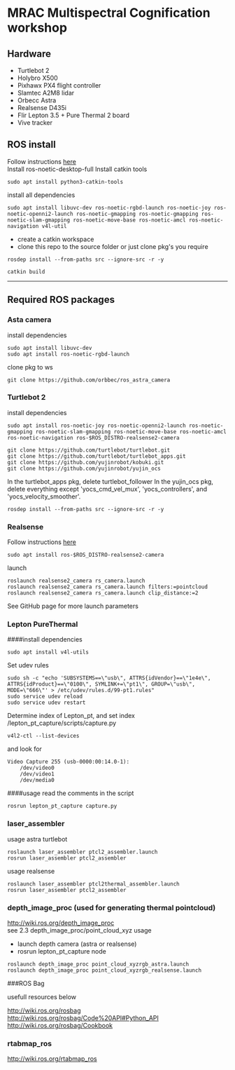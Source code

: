 # MRAC Multispectral Cognification workshop

## Hardware
- Turtlebot 2 
- Holybro X500
- Pixhawx PX4 flight controller
- Slamtec A2M8 lidar   
- Orbecc Astra  
- Realsense D435i
- Flir Lepton 3.5 + Pure Thermal 2 board
- Vive tracker


## ROS install
Follow instructions [here](http://wiki.ros.org/noetic/Installation/Ubuntu)  
Install ros-noetic-desktop-full
Install catkin tools
```shell
sudo apt install python3-catkin-tools
```
install all dependencies
```shell
sudo apt install libuvc-dev ros-noetic-rgbd-launch ros-noetic-joy ros-noetic-openni2-launch ros-noetic-gmapping ros-noetic-gmapping ros-noetic-slam-gmapping ros-noetic-move-base ros-noetic-amcl ros-noetic-navigation v4l-util
```
- create a catkin workspace  
- clone this repo to the source folder or just clone pkg's you require

```shell
rosdep install --from-paths src --ignore-src -r -y
```

```shell
catkin build
```
---
## Required ROS packages

### Asta camera
install dependencies
```shell
sudo apt install libuvc-dev
sudo apt install ros-noetic-rgbd-launch
```
clone pkg to ws
```shell
git clone https://github.com/orbbec/ros_astra_camera
```

### Turtlebot 2

install dependencies
```shell
sudo apt install ros-noetic-joy ros-noetic-openni2-launch ros-noetic-gmapping ros-noetic-slam-gmapping ros-noetic-move-base ros-noetic-amcl ros-noetic-navigation ros-$ROS_DISTRO-realsense2-camera
```
```shell
git clone https://github.com/turtlebot/turtlebot.git
git clone https://github.com/turtlebot/turtlebot_apps.git
git clone https://github.com/yujinrobot/kobuki.git
git clone https://github.com/yujinrobot/yujin_ocs
```
In the turtlebot_apps pkg, delete turtlebot_follower
In the yujin_ocs pkg, delete everything except 'yocs_cmd_vel_mux', 'yocs_controllers', and 'yocs_velocity_smoother'.

```shell
rosdep install --from-paths src --ignore-src -r -y
```
### Realsense
Follow instructions [here](https://github.com/IntelRealSense/librealsense/blob/master/doc/distribution_linux.md#installing-the-packages)
```shell
sudo apt install ros-$ROS_DISTRO-realsense2-camera
```

launch
```shell
roslaunch realsense2_camera rs_camera.launch
roslaunch realsense2_camera rs_camera.launch filters:=pointcloud
roslaunch realsense2_camera rs_camera.launch clip_distance:=2
```
See GitHub page for more launch parameters

### Lepton PureThermal
####install dependencies
```shell
sudo apt install v4l-utils
```
Set udev rules
```shell
sudo sh -c "echo 'SUBSYSTEMS==\"usb\", ATTRS{idVendor}==\"1e4e\", ATTRS{idProduct}==\"0100\", SYMLINK+=\"pt1\", GROUP=\"usb\", MODE=\"666\"' > /etc/udev/rules.d/99-pt1.rules"
sudo service udev reload
sudo service udev restart
```
Determine index of Lepton_pt, and set index /lepton_pt_capture/scripts/capture.py
```shell
v4l2-ctl --list-devices

```
and look for 
```shell
Video Capture 255 (usb-0000:00:14.0-1):
	/dev/video0
	/dev/video1
	/dev/media0
```
####usage
read the comments in the script
```shell
rosrun lepton_pt_capture capture.py
```

### laser_assembler
usage astra turtlebot
```shell
roslaunch laser_assembler ptcl2_assembler.launch
rosrun laser_assembler ptcl2_assembler
```

usage realsense
```shell
roslaunch laser_assembler ptcl2thermal_assembler.launch
rosrun laser_assembler ptcl2_assembler
```

### depth_image_proc (used for generating thermal pointcloud)

http://wiki.ros.org/depth_image_proc  
see 2.3 depth_image_proc/point_cloud_xyz
usage
- launch depth camera (astra or realsense)
- rosrun lepton_pt_capture node

```shell
roslaunch depth_image_proc point_cloud_xyzrgb_astra.launch 
roslaunch depth_image_proc point_cloud_xyzrgb_realsense.launch 
```


###ROS Bag

usefull resources below

http://wiki.ros.org/rosbag  
http://wiki.ros.org/rosbag/Code%20API#Python_API
http://wiki.ros.org/rosbag/Cookbook

### rtabmap_ros
http://wiki.ros.org/rtabmap_ros

